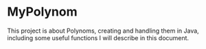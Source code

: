 # MyPolynom

This project is about Polynoms, creating and handling them in Java, including some
useful functions I will describe in this document.





